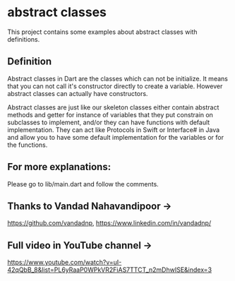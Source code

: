# abstract classes

This project contains some examples about abstract classes with definitions.


## Definition

Abstract classes in Dart are the classes which can not be initialize. It means that you can not call it's constructor directly to create a variable. However abstract classes can actually have constructors.

Abstract classes are just like our skeleton classes either contain abstract methods and getter for instance of variables that they put constrain on subclasses to implement, and/or they can have functions with default implementation. They can act like Protocols in Swift or Interface# in Java and allow you to have some default implementation for the variables or for the functions.


## For more explanations:
Please go to lib/main.dart and follow the comments.

## Thanks to Vandad Nahavandipoor -> 
   https://github.com/vandadnp, https://www.linkedin.com/in/vandadnp/
## Full video in YouTube channel ->
   https://www.youtube.com/watch?v=uI-42qQbB_8&list=PL6yRaaP0WPkVR2FiAS7TTCT_n2mDhwISE&index=3
